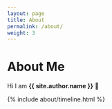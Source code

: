 ```yaml
---
layout: page
title: About
permalink: /about/
weight: 3
---
```


# **About Me**

Hi I am **{{ site.author.name }}** :wave:

<div class="row">
{% include about/timeline.html %}
</div>